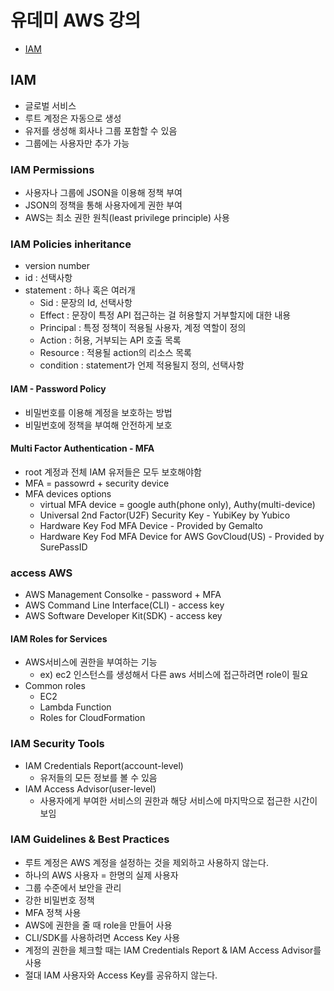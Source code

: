# 유데미 AWS 강의

- [IAM](#iam)

## IAM

- 글로벌 서비스
- 루트 계정은 자동으로 생성
- 유저를 생성해 회사나 그룹 포함할 수 있음
- 그룹에는 사용자만 추가 가능

### IAM Permissions

- 사용자나 그룹에 JSON을 이용해 정책 부여
- JSON의 정책을 통해 사용자에게 권한 부여
- AWS는 최소 권한 원칙(least privilege principle) 사용


### IAM Policies inheritance

- version number
- id : 선택사항
- statement : 하나 혹은 여러개
  - Sid : 문장의 Id, 선택사항
  - Effect : 문장이 특정 API 접근하는 걸 허용할지 거부할지에 대한 내용
  - Principal : 특정 정책이 적용될 사용자, 계정 역할이 정의
  - Action : 허용, 거부되는 API 호출 목록
  - Resource : 적용될 action의 리소스 목록
  - condition : statement가 언제 적용될지 정의, 선택사항

#### IAM - Password Policy

- 비밀번호를 이용해 계정을 보호하는 방법
- 비밀번호에 정책을 부여해 안전하게 보호

#### Multi Factor Authentication - MFA

- root 계정과 전체 IAM 유저들은 모두 보호해야함
- MFA = passowrd + security device
- MFA devices options
  - virtual MFA device = google auth(phone only), Authy(multi-device)
  - Universal 2nd Factor(U2F) Security Key - YubiKey by Yubico
  - Hardware Key Fod MFA Device - Provided by Gemalto
  - Hardware Key Fod MFA Device for AWS GovCloud(US) - Provided by SurePassID

### access AWS

- AWS Management Consolke - password + MFA
- AWS Command Line Interface(CLI) - access key
- AWS Software Developer Kit(SDK) - access key

#### IAM Roles for Services

- AWS서비스에 권한을 부여하는 기능
  - ex) ec2 인스턴스를 생성해서 다른 aws 서비스에 접근하려면 role이 필요
- Common roles
  - EC2
  - Lambda Function
  - Roles for CloudFormation

### IAM Security Tools

- IAM Credentials Report(account-level)
  - 유저들의 모든 정보를 볼 수 있음
- IAM Access Advisor(user-level)
  - 사용자에게 부여한 서비스의 권한과 해당 서비스에 마지막으로 접근한 시간이 보임

### IAM Guidelines & Best Practices

- 루트 계정은 AWS 계정을 설정하는 것을 제외하고 사용하지 않는다.
- 하나의 AWS 사용자 = 한명의 실제 사용자
- 그룹 수준에서 보안을 관리
- 강한 비밀번호 정책
- MFA 정책 사용
- AWS에 권한을 줄 때 role을 만들어 사용
- CLI/SDK를 사용하려면 Access Key 사용
- 계정의 권한을 체크할 때는 IAM Credentials Report & IAM Access Advisor를 사용
- 절대 IAM 사용자와 Access Key를 공유하지 않는다.

